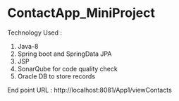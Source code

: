 # ContactApp_MiniProject
Technology Used :
1. Java-8
2. Spring boot and SpringData JPA
3. JSP
4. SonarQube for code quality check 
5. Oracle DB to store records

End point URL : http://localhost:8081/App1/viewContacts